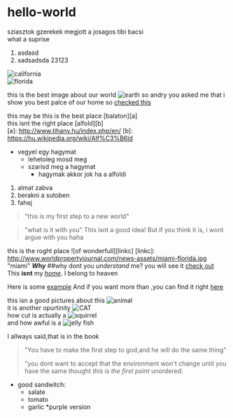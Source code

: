 # hello-world
sziasztok gzerekek megjott a josagos tibi bacsi  
what a suprise

1. asdasd
2. sadsadsda
  23123  

![california][linka]  
![florida][linkb] 

[linka]: https://upload.wikimedia.org/wikipedia/commons/5/51/Palm_Trees_in_San_Jose_California.jpg "california"
[linkb]: http://www.worldpropertyjournal.com/news-assets/miami-florida.jpg "florida" 

this is the best image about our world ![earth](http://flatplanet.sourceforge.net/maps/images/earth.jpg "earth")
so andry you asked me that i show you best palce of our home so [checked this](https://en.wikipedia.org/wiki/Hungary) 

this may be this is the best place [balaton][a]  
this isnt the right place [alfold][b]  
[a]: http://www.tihany.hu/index.php/en/
[b]: https://hu.wikipedia.org/wiki/Alf%C3%B6ld


* vegyel egy hagymat
  * lehetoleg mosd meg
  * szarisd meg a hagymat
    * hagymak akkor jok ha a alfoldi

1. almat 
  zabva
2. berakni a sutoben
3. fahej
  
>"this is my first step to a new world"

>"what is it with you"
This isnt a good idea!
But if you think it is, i wont argue with you
haha

this is the roght place ![of wonderfull][linkc]
[linkc]: http://www.worldpropertyjournal.com/news-assets/miami-florida.jpg "miami"
**_Why_**
##why dont you _understand_ me?
you will see it [check out](https://hu.wikipedia.org/wiki/Kezd%C5%91lap)
This **isnt** my [_home_](https://en.wikipedia.org/wiki/Sky_UK). I belong to heaven

Here is some [example][example1]
And if you want more than ,you can find it right [here][example2]

[example1]: http://www.nyelvora.com/magyar-nyelvtan/magyar-nyelvtan.html
[example2]: http://tudasbazis.sulinet.hu/hu/magyar-nyelv-es-irodalom/magyar-nyelv/magyar-nyelv

this isn a good pictures about this ![animal](https://lh5.ggpht.com/WLSUWqj9TsA2T5gcaWe4zpNJq1i81kRHIGDSm5aJ9wM1QijBqlnVSkV7V_f9Oy3S1Lg=h310)  
it is another opurtinity ![CAT](http://www.rd.com/wp-content/uploads/sites/2/2016/04/01-cat-wants-to-tell-you-laptop.jpg)   
how cut is actually a ![squirrel][fist image]  
and how awful is a ![jelly fish][second image]  

[fist image]: https://upload.wikimedia.org/wikipedia/commons/thumb/d/dd/MattiParkkonen_Orava.jpg/260px-MattiParkkonen_Orava.jpg "squirrel"
[second image]: https://upload.wikimedia.org/wikipedia/commons/thumb/3/39/Capo_Gallo_Rizosthoma_pulmo.JPG/250px-Capo_Gallo_Rizosthoma_pulmo.JPG "jelly fish"

I allways said,that is in the book
>"You have to make the first step to god,and he will do the same thing"
>
>"you dont want to accept that the environment won't change until you have the same thought _this is the first point_
unordered:  
* good sandwitch:  
  * salate
  * tomato
  * garlic
    *purple version
